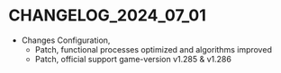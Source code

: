 ﻿# CHANGELOG_2024_07_01

+ Changes Configuration,
  - Patch, functional processes optimized and algorithms improved
  - Patch, official support game-version v1.285 & v1.286